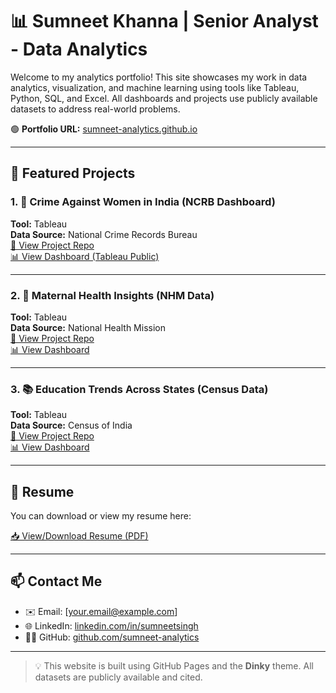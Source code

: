 # 📊 Sumneet Khanna | Senior Analyst - Data Analytics

Welcome to my analytics portfolio! This site showcases my work in data analytics, visualization, and machine learning using tools like Tableau, Python, SQL, and Excel. All dashboards and projects use publicly available datasets to address real-world problems.

🟢 **Portfolio URL:** [sumneet-analytics.github.io](https://sumneet-analytics.github.io)

---

## 📌 Featured Projects

### 1. 🚨 Crime Against Women in India (NCRB Dashboard)
**Tool:** Tableau  
**Data Source:** National Crime Records Bureau  
[🔗 View Project Repo](https://github.com/sumneet-analytics/crime-dashboard-india)  
[📊 View Dashboard (Tableau Public)](https://public.tableau.com/app/profile/YOUR-USERNAME/viz/CRIME-DASHBOARD)

---

### 2. 🏥 Maternal Health Insights (NHM Data)
**Tool:** Tableau  
**Data Source:** National Health Mission  
[🔗 View Project Repo](https://github.com/sumneet-analytics/maternal-health-dashboard)  
[📊 View Dashboard](https://public.tableau.com/app/profile/YOUR-USERNAME/viz/MATERNAL-HEALTH)

---

### 3. 📚 Education Trends Across States (Census Data)
**Tool:** Tableau  
**Data Source:** Census of India  
[🔗 View Project Repo](https://github.com/sumneet-analytics/education-dashboard)  
[📊 View Dashboard](https://public.tableau.com/app/profile/YOUR-USERNAME/viz/EDUCATION-TRENDS)

---

## 📄 Resume

You can download or view my resume here:

[📥 View/Download Resume (PDF)](https://github.com/sumneet-analytics/sumneet-analytics.github.io/raw/main/Resume_Sumneet_Singh.pdf)

---

## 📫 Contact Me

- ✉️ Email: [your.email@example.com]
- 🌐 LinkedIn: [linkedin.com/in/sumneetsingh](https://linkedin.com/in/sumneetsingh)
- 🧑‍💻 GitHub: [github.com/sumneet-analytics](https://github.com/sumneet-analytics)

---

> 💡 This website is built using GitHub Pages and the **Dinky** theme. All datasets are publicly available and cited.

